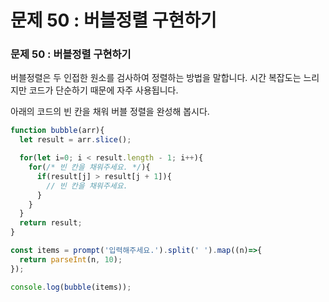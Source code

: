 # 문제 50 : 버블정렬 구현하기

### 문제 50 : 버블정렬 구현하기

버블정렬은 두 인접한 원소를 검사하여 정렬하는 방법을 말합니다. 시간 복잡도는 느리지만 코드가 단순하기 때문에 자주 사용됩니다.



아래의 코드의 빈 칸을 채워 버블 정렬을 완성해 봅시다.

```javascript
function bubble(arr){
  let result = arr.slice();

  for(let i=0; i < result.length - 1; i++){
    for(/* 빈 칸을 채워주세요. */){
      if(result[j] > result[j + 1]){
        // 빈 칸을 채워주세요.
      }
    }
  }
  return result;
}

const items = prompt('입력해주세요.').split(' ').map((n)=>{
  return parseInt(n, 10);
});

console.log(bubble(items));
```



